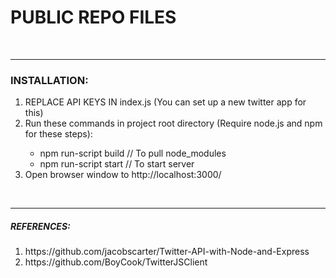 <h1><strong>PUBLIC REPO FILES</strong></h1>
<br />
<hr>
<h3>INSTALLATION:</h3>
<ol><li>REPLACE API KEYS IN index.js (You can set up a new twitter app for this)</li>
  <li>Run these commands in project root directory (Require node.js and npm for these steps):</li>
    <ul>
      <li>npm run-script build // To pull node_modules</li>
      <li>npm run-script start // To start server</li>
    </ul>
  <li>Open browser window to http://localhost:3000/</li>
 </ol>
 <br />
 <hr>
<h5>REFERENCES:</h5>
<ol>
  <li>https://github.com/jacobscarter/Twitter-API-with-Node-and-Express</li>
  <li>https://github.com/BoyCook/TwitterJSClient</li>
</ol>

